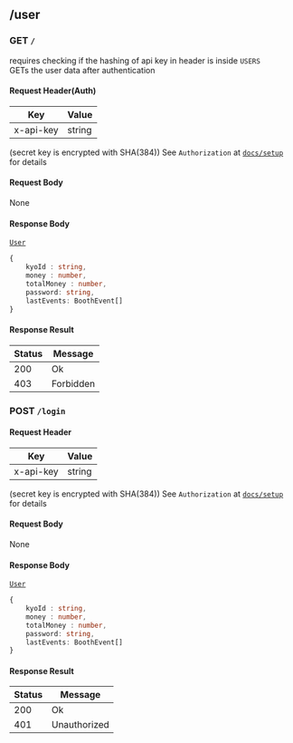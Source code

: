 ## /user

### GET `/`
requires checking if the hashing of api key in header is inside `USERS`  
GETs the user data after authentication

#### Request Header(Auth)

| Key       | Value  |
| --------- | ------ | 
| x-api-key | string |

(secret key is encrypted with SHA(384))
See `Authorization` at [`docs/setup`](./setup) for details


#### Request Body
None

#### Response Body
[`User`](./types.md)
```ts
{
    kyoId : string,
    money : number,
    totalMoney : number,
    password: string,
    lastEvents: BoothEvent[]
}
```

#### Response Result

| Status | Message                           |
| ---- | --------------------------------- |
| 200  | Ok                           |
| 403  | Forbidden |


### POST `/login`


#### Request Header

| Key       | Value  |
| --------- | ------ | 
| x-api-key | string |

(secret key is encrypted with SHA(384))
See `Authorization` at [`docs/setup`](./setup) for details


#### Request Body
None

#### Response Body
[`User`](./types.md)
```ts
{
    kyoId : string,
    money : number,
    totalMoney : number,
    password: string,
    lastEvents: BoothEvent[]
}
```

#### Response Result

| Status | Message                           |
| ---- | --------------------------------- |
| 200  | Ok                           |
| 401  | Unauthorized |

